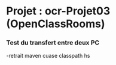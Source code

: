 # Projet : ocr-Projet03 (OpenClassRooms)
 ### Test du transfert entre deux PC
  -retrait maven cuase classpath hs
 
